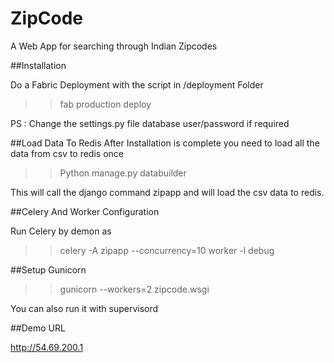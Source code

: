 # ZipCode
A Web App for searching through Indian Zipcodes 

##Installation

Do a Fabric Deployment with the script in /deployment Folder 

 >> fab production deploy 
 
 PS : Change the settings.py file database user/password if required 
 
##Load Data To Redis
 After Installation is complete you need to load all the data from csv to redis once 

 >> Python manage.py databuilder 
 
 This will call the django command zipapp and will load the csv data to redis.
 
 
##Celery And Worker Configuration 
 
 Run Celery by demon as 
 
 >> celery -A zipapp --concurrency=10 worker -l debug
 
 
##Setup Gunicorn 

>> gunicorn --workers=2 zipcode.wsgi

You can also run it with supervisord


##Demo URL 

http://54.69.200.1 

